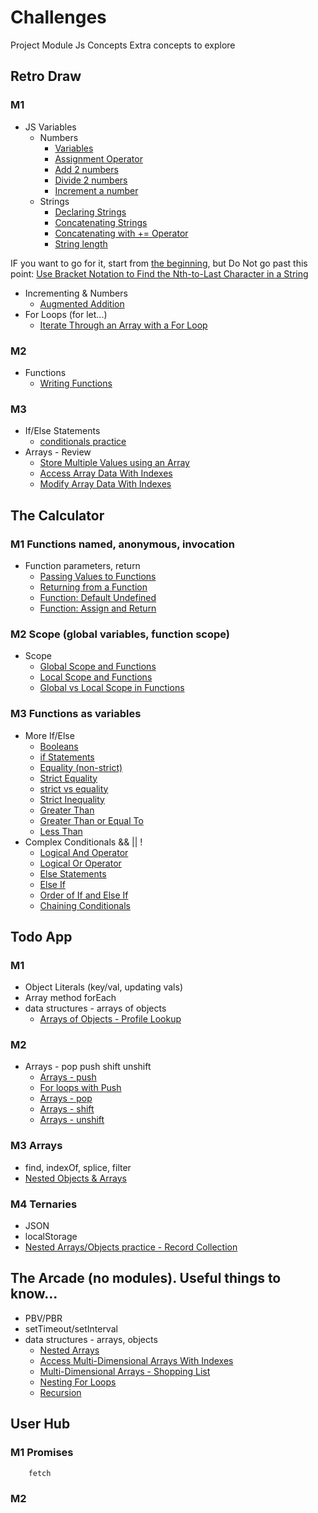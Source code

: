 # Challenges
Project	Module	Js Concepts	Extra concepts to explore
## Retro Draw	
### M1
- JS Variables
  - Numbers
    - [Variables](https://www.freecodecamp.org/learn/javascript-algorithms-and-data-structures/basic-javascript/declare-javascript-variables)
    - [Assignment Operator](https://www.freecodecamp.org/learn/javascript-algorithms-and-data-structures/basic-javascript/storing-values-with-the-assignment-operator)
    - [Add 2 numbers](https://www.freecodecamp.org/learn/javascript-algorithms-and-data-structures/basic-javascript/add-two-numbers-with-javascript)
    - [Divide 2 numbers](https://www.freecodecamp.org/learn/javascript-algorithms-and-data-structures/basic-javascript/divide-one-number-by-another-with-javascript)
    - [Increment a number](https://www.freecodecamp.org/learn/javascript-algorithms-and-data-structures/basic-javascript/increment-a-number-with-javascript)
  - Strings
    - [Declaring Strings](https://www.freecodecamp.org/learn/javascript-algorithms-and-data-structures/basic-javascript/declare-string-variables)
    - [Concatenating Strings](https://www.freecodecamp.org/learn/javascript-algorithms-and-data-structures/basic-javascript/concatenating-strings-with-plus-operator)
    - [Concatenating with += Operator](https://www.freecodecamp.org/learn/javascript-algorithms-and-data-structures/basic-javascript/concatenating-strings-with-the-plus-equals-operator)
    - [String length](https://www.freecodecamp.org/learn/javascript-algorithms-and-data-structures/basic-javascript/find-the-length-of-a-string)

IF you want to go for it, start from [the beginning](https://www.freecodecamp.org/learn/), but Do Not go past this point: [Use Bracket Notation to Find the Nth-to-Last Character in a String](https://www.freecodecamp.org/learn/javascript-algorithms-and-data-structures/basic-javascript/use-bracket-notation-to-find-the-nth-to-last-character-in-a-string)


- Incrementing & Numbers
  - [Augmented Addition](https://www.freecodecamp.org/learn/javascript-algorithms-and-data-structures/basic-javascript/compound-assignment-with-augmented-addition)
- For Loops (for let...)
  - [Iterate Through an Array with a For Loop](https://www.freecodecamp.org/learn/javascript-algorithms-and-data-structures/basic-javascript/iterate-through-an-array-with-a-for-loop)

### M2
- Functions
  - [Writing Functions](https://www.freecodecamp.org/learn/javascript-algorithms-and-data-structures/basic-javascript/write-reusable-javascript-with-functions)


### M3
- If/Else Statements
  - [conditionals practice](https://www.hackerrank.com/contests/7days-javascript/challenges/js-if-else-statements)
- Arrays - Review
  - [Store Multiple Values using an Array](https://www.freecodecamp.org/learn/javascript-algorithms-and-data-structures/basic-javascript/store-multiple-values-in-one-variable-using-javascript-arrays)
  - [Access Array Data With Indexes](https://www.freecodecamp.org/learn/javascript-algorithms-and-data-structures/basic-javascript/access-array-data-with-indexes)
  - [Modify Array Data With Indexes](https://www.freecodecamp.org/learn/javascript-algorithms-and-data-structures/basic-javascript/modify-array-data-with-indexes)

## The Calculator	
### M1	Functions named, anonymous, invocation	

- Function parameters, return
  - [Passing Values to Functions](https://www.freecodecamp.org/learn/javascript-algorithms-and-data-structures/basic-javascript/passing-values-to-functions-with-arguments)
  - [Returning from a Function](https://www.freecodecamp.org/learn/javascript-algorithms-and-data-structures/basic-javascript/return-a-value-from-a-function-with-return)
  - [Function: Default Undefined](https://www.freecodecamp.org/learn/javascript-algorithms-and-data-structures/basic-javascript/understanding-undefined-value-returned-from-a-function)
  - [Function: Assign and Return](https://www.freecodecamp.org/learn/javascript-algorithms-and-data-structures/basic-javascript/assignment-with-a-returned-value)


### M2	Scope (global variables, function scope)	
- Scope
  - [Global Scope and Functions](https://www.freecodecamp.org/learn/javascript-algorithms-and-data-structures/basic-javascript/global-scope-and-functions)
  - [Local Scope and Functions](https://www.freecodecamp.org/learn/javascript-algorithms-and-data-structures/basic-javascript/local-scope-and-functions)
  - [Global vs Local Scope in Functions](https://www.freecodecamp.org/learn/javascript-algorithms-and-data-structures/basic-javascript/global-vs--local-scope-in-functions)


### M3	Functions as variables	
- More If/Else
  - [Booleans](https://www.freecodecamp.org/learn/javascript-algorithms-and-data-structures/basic-javascript/understanding-boolean-values)
  - [if Statements](https://www.freecodecamp.org/learn/javascript-algorithms-and-data-structures/basic-javascript/use-conditional-logic-with-if-statements)
  - [Equality (non-strict)](https://www.freecodecamp.org/learn/javascript-algorithms-and-data-structures/basic-javascript/comparison-with-the-equality-operator)
  - [Strict Equality](https://www.freecodecamp.org/learn/javascript-algorithms-and-data-structures/basic-javascript/comparison-with-the-strict-equality-operator)
  - [strict vs equality](https://www.freecodecamp.org/learn/javascript-algorithms-and-data-structures/basic-javascript/practice-comparing-different-values)
  - [Strict Inequality](https://www.freecodecamp.org/learn/javascript-algorithms-and-data-structures/basic-javascript/comparison-with-the-strict-inequality-operator)
  - [Greater Than](https://www.freecodecamp.org/learn/javascript-algorithms-and-data-structures/basic-javascript/comparison-with-the-greater-than-operator)
  - [Greater Than or Equal To](https://www.freecodecamp.org/learn/javascript-algorithms-and-data-structures/basic-javascript/comparison-with-the-greater-than-or-equal-to-operator)
  - [Less Than](https://www.freecodecamp.org/learn/javascript-algorithms-and-data-structures/basic-javascript/comparison-with-the-less-than-operator)
- Complex Conditionals && || !	
  - [Logical And Operator](https://www.freecodecamp.org/learn/javascript-algorithms-and-data-structures/basic-javascript/comparisons-with-the-logical-and-operator)
  - [Logical Or Operator](https://www.freecodecamp.org/learn/javascript-algorithms-and-data-structures/basic-javascript/comparisons-with-the-logical-or-operator)
  - [Else Statements](https://www.freecodecamp.org/learn/javascript-algorithms-and-data-structures/basic-javascript/introducing-else-statements)
  - [Else If](https://www.freecodecamp.org/learn/javascript-algorithms-and-data-structures/basic-javascript/introducing-else-if-statements)
  - [Order of If and Else If](https://www.freecodecamp.org/learn/javascript-algorithms-and-data-structures/basic-javascript/logical-order-in-if-else-statements)
  - [Chaining Conditionals](https://www.freecodecamp.org/learn/javascript-algorithms-and-data-structures/basic-javascript/chaining-if-else-statements)
## Todo App	
### M1
  - Object Literals (key/val, updating vals)	
  - Array method forEach	
  - data structures - arrays of objects
    - [Arrays of Objects - Profile Lookup](https://www.freecodecamp.org/learn/javascript-algorithms-and-data-structures/basic-javascript/profile-lookup)
### M2	
  - Arrays - pop push shift unshift	
    - [Arrays - push](https://www.freecodecamp.org/learn/javascript-algorithms-and-data-structures/basic-javascript/manipulate-arrays-with-push)
    - [For loops with Push](https://www.freecodecamp.org/learn/javascript-algorithms-and-data-structures/basic-javascript/iterate-with-javascript-for-loops)
    - [Arrays - pop](https://www.freecodecamp.org/learn/javascript-algorithms-and-data-structures/basic-javascript/manipulate-arrays-with-pop)
    - [Arrays - shift](https://www.freecodecamp.org/learn/javascript-algorithms-and-data-structures/basic-javascript/manipulate-arrays-with-shift)
    - [Arrays - unshift](https://www.freecodecamp.org/learn/javascript-algorithms-and-data-structures/basic-javascript/manipulate-arrays-with-unshift)
### M3	Arrays 
- find, indexOf, splice, filter
- [Nested Objects & Arrays](https://www.freecodecamp.org/learn/javascript-algorithms-and-data-structures/basic-javascript/accessing-nested-arrays)
### M4	Ternaries	
  - JSON	
  - localStorage	
  - [Nested Arrays/Objects practice - Record Collection](https://www.freecodecamp.org/learn/javascript-algorithms-and-data-structures/basic-javascript/record-collection)
## The Arcade	(no modules). Useful things to know...		
  - PBV/PBR
  - setTimeout/setInterval
  - data structures - arrays, objects
    - [Nested Arrays](https://www.freecodecamp.org/learn/javascript-algorithms-and-data-structures/basic-javascript/nest-one-array-within-another-array)
    - [Access Multi-Dimensional Arrays With Indexes](https://www.freecodecamp.org/learn/javascript-algorithms-and-data-structures/basic-javascript/access-multi-dimensional-arrays-with-indexes)
    - [Multi-Dimensional Arrays - Shopping List](https://www.freecodecamp.org/learn/javascript-algorithms-and-data-structures/basic-javascript/shopping-list)
    - [Nesting For Loops](https://www.freecodecamp.org/learn/javascript-algorithms-and-data-structures/basic-javascript/nesting-for-loops)
    - [Recursion](https://www.freecodecamp.org/learn/javascript-algorithms-and-data-structures/basic-javascript/replace-loops-using-recursion)
## User Hub	
### M1	Promises	
		fetch	
### M2		